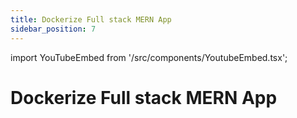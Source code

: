 ```yaml
---
title: Dockerize Full stack MERN App
sidebar_position: 7
---
```


import YouTubeEmbed from '/src/components/YoutubeEmbed.tsx';

# Dockerize Full stack MERN App

<YouTubeEmbed videoId="fCHJnefqE1w" />


